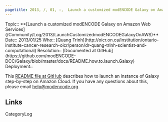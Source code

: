 ```yaml
---
pagetitle: 2013, /, 01, :,  Launch a customized modENCODE Galaxy on Amazon Web Services
---
```



<div class='logbox'>
 Topic:: **[Launch a customized modENCODE Galaxy on Amazon Web Services](/Community/Log/2013/LaunchCustomizedmodENCODEGalaxyOnAWS)**
 Date:: 2013/01/25
 Who:: [Quang Trinh](http://oicr.on.ca/institution/ontario-institute-cancer-research-oicr/person/dr-quang-trinh-scientist-and-computational)
 Resolution:: [Documented at GitHub](https://github.com/modENCODE-DCC/Galaxy/blob/master/docs/README.how.to.launch.Galaxy)
 Deployment::
</div>

This [README file at GitHub](https://github.com/modENCODE-DCC/Galaxy/blob/master/docs/README.how.to.launch.Galaxy) describes how to launch an instance of Galaxy step-by-step on Amazon Cloud.  If you have any questions about this, please email help@modencode.org.

## Links

CategoryLog
